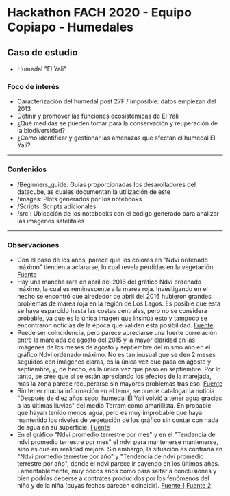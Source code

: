 # Hackathon FACH 2020 - Equipo Copiapo - Humedales

## Caso de estudio

- Humedal "El Yali"

### Foco de interés

- Caracterización del humedal post 27F / imposible: datos empiezan del 2013
- Definir y promover las funciones ecosistémicas de El Yali
- ¿Qué medidas se pueden tomar para la conservación y reuperación de la biodiversidad?
- ¿Cómo identificar y gestionar las amenazas que afectan el humedal El Yali?

---

### Contenidos

- /Beginners_guide: Guias proporcionadas los desarolladores del datacube, as cuales documentan la utilización de este
- /images: Plots generados por los notebooks
- /Scripts: Scripts adicionales
- /src : Ubicación de los notebooks con el codigo generado para analizar las imagenes satelitales

---

### Observaciones

- Con el paso de los años, parece que los colores en "Ndvi ordenado máximo" tienden a aclararse, lo cual revela pérdidas en la vegetación.
[Fuente](https://www.usgs.gov/core-science-systems/nli/landsat/landsat-normalized-difference-vegetation-index?qt-science_support_page_related_con=0#qt-science_support_page_related_con)
- Hay una mancha rara en abril del 2016 del gráfico Ndvi ordenado máximo, la cual es reminescente a la marea roja. Investigando en el hecho se encontró que alrededor de abril del 2016 hubieron grandes problemas de marea roja en la región de Los Lagos. Es posible que esta se haya esparcido hasta las costas centrales, pero no se considera probable, ya que es la única imagen que insinúa esto y tampoco se encontraron noticias de la época que validen esta posibilidad.
[Fuente](https://es.wikipedia.org/wiki/Protestas_en_Los_Lagos_de_2016#:~:text=Marea%20roja,-A%20fines%20de&text=El%2012%20de%20febrero%2C%20el,Viejo%2C%20pero%20a%20niveles%20subt%C3%B3xicos)
- Puede ser coincidencia, pero parece apreciarse una fuerte correlación entre la marejada de agosto del 2015 y la mayor claridad en las imágenes de los meses de agosto y septiembre del mismo año en el gráfico Ndvi ordenado máximo. No es tan inusual que se den 2 meses seguidos con imágenes claras, es la única vez que pasa en agosto y septiembre, y, de hecho, es la única vez que pasó en septiembre. Por lo tanto, se cree que sí se están apreciando los efectos de la marejada, mas la zona parece recuperarse sin mayores problemas tras eso.
[Fuente](https://es.wikipedia.org/wiki/Reserva_nacional_El_Yali)
- Sin tener mucha información en el tema, se puede catalogar la noticia "Después de diez años seco, humedal El Yali volvió a tener agua gracias a las últimas lluvias" del medio Terram como amarillista. En probable que hayan tenido menos agua, pero es muy improbable que haya mantenido los niveles de vegetación de los gráfico sin contar con nada de agua en su superficie.
[Fuente](https://www.terram.cl/2020/07/despues-de-diez-anos-seco-humedal-el-yali-volvio-a-tener-agua-gracias-a-las-ultimas-lluvias/)
- En el gráfico "Ndvi promedio terrestre por mes" y en el "Tendencia de ndvi promedio terrestre por mes" el ndvi para mantenerse mantenerse, sino es que en realidad mejora. Sin embargo, la situación es contraria en "Ndvi promedio terrestre por año" y "Tendencia de ndvi promedio terrestre por año", donde el ndvi parece ir cayendo en los últimos años. Lamentablemente, muy pocos años como para saltar a conclusiones y bien podrías deberse a contrates producidos por los fenómenos del niño y de la niña (cuyas fechas parecen coincidir).
[Fuente 1](https://es.wikipedia.org/wiki/El_Ni%C3%B1o_(fen%C3%B3meno))
[Fuente 2](https://es.wikipedia.org/wiki/La_Ni%C3%B1a_(fen%C3%B3meno)#:~:text=La%20Ni%C3%B1a%20costera%20es%20un,a%20nivel%20del%20clima%20global)